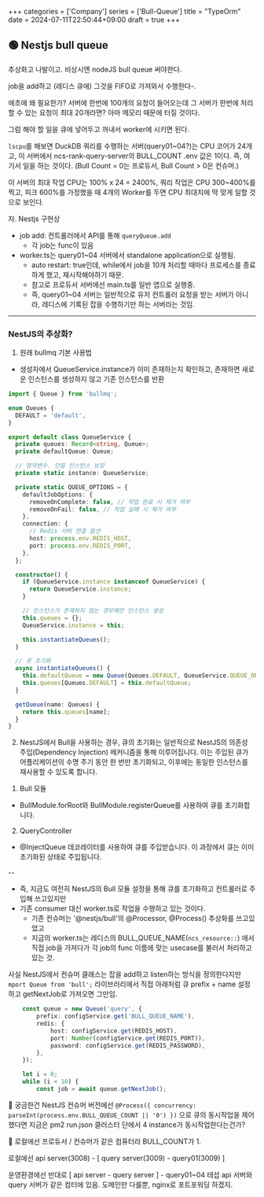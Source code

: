 +++
categories = ['Company']
series = ['Bull-Queue']
title = "TypeOrm"
date = 2024-07-11T22:50:44+09:00
draft = true
+++
## 🟢 Nestjs bull queue
추상화고 나발이고.
비상시엔 nodeJS bull queue 써야한다.

job을 add하고 (레디스 큐에)
그것을 FIFO로 가져와서 수행한다-.

애초에 왜 필요한가?
서버에 한번에 100개의 요청이 들어오는데
그 서버가 한번에 처리할 수 있는 요청이 최대 20개라면?
아마 메모리 때문에 터질 것이다.

그럼 해야 할 일을 큐에 넣어두고 꺼내서 worker에 시키면 된다.

`lscpu`를 해보면 DuckDB 쿼리를 수행하는 서버(query01~04?)는 
CPU 코어가 24개고, 
이 서버에서 ncs-rank-query-server의 BULL_COUNT .env 값은 1이다.
즉, 여기서 일을 하는 것이다.
(Bull Count = 0는 프로듀서, Bull Count > 0은 컨슈머.)

이 서버의 최대 작업 CPU는 100% x 24 = 2400%,
쿼리 작업은 CPU 300~400%를 찍고, 피크 600%를 가정했을 때
4개의 Worker를 두면 CPU 최대치에 딱 맞게 일할 것으로 보인다.

자.
Nestjs 구현상
- job add: 컨트롤러에서 API를 통해 `queryQueue.add`
  - 각 job는 func이 있음
- worker.ts는 query01~04 서버에서 standalone application으로 실행됨.
  - auto restart: true인데, while에서 job을 10개 처리할 때마다 프로세스를 종료하게 했고, 재시작해야하기 때문.
  - 참고로 프로듀서 서버에선 main.ts를 일반 앱으로 실행중.
  - 즉, query01~04 서버는 일반적으로 유저 컨트롤러 요청을 받는 서버가 아니라,
  레디스에 기록된 잡을 수행하기만 하는 서버라는 것임.



---
### NestJS의 추상화?

1. 원래 bullmq 기본 사용법
- 생성자에서 QueueService.instance가 이미 존재하는지 확인하고, 존재하면 새로운 인스턴스를 생성하지 않고 기존 인스턴스를 반환

```typescript
import { Queue } from 'bullmq';

enum Queues {
  DEFAULT = 'default',
}

export default class QueueService {
  private queues: Record<string, Queue>;
  private defaultQueue: Queue;

  // 정적변수. 단일 인스턴스 보장
  private static instance: QueueService;

  private static QUEUE_OPTIONS = {
    defaultJobOptions: {
      removeOnComplete: false, // 작업 완료 시 제거 여부
      removeOnFail: false, // 작업 실패 시 제거 여부
    },
    connection: {
      // Redis 서버 연결 옵션
      host: process.env.REDIS_HOST,
      port: process.env.REDIS_PORT,
    },
  };

  constructor() {
    if (QueueService.instance instanceof QueueService) {
      return QueueService.instance;
    }

    // 인스턴스가 존재하지 않는 경우에만 인스턴스 생성
    this.queues = {};
    QueueService.instance = this;

    this.instantiateQueues();
  }

  // 큐 초기화
  async instantiateQueues() {
    this.defaultQueue = new Queue(Queues.DEFAULT, QueueService.QUEUE_OPTIONS);
    this.queues[Queues.DEFAULT] = this.defaultQueue;
  }

  getQueue(name: Queues) {
    return this.queues[name];
  }
}
```

2. NestJS에서 Bull을 사용하는 경우, 큐의 초기화는 일반적으로 NestJS의 의존성 주입(Dependency Injection) 메커니즘을 통해 이루어집니다. 이는 주입된 큐가 어플리케이션의 수명 주기 동안 한 번만 초기화되고, 이후에는 동일한 인스턴스를 재사용할 수 있도록 합니다.

1) Bull 모듈
- BullModule.forRoot와 BullModule.registerQueue를 사용하여 큐를 초기화합니다.
2) QueryController
- @InjectQueue 데코레이터를 사용하여 큐를 주입받습니다. 이 과정에서 큐는 이미 초기화된 상태로 주입됩니다.

--
- 즉, 지금도 여전히 NestJS의 Bull 모듈 설정을 통해 큐를 초기화하고 
컨트롤러로 주입해 쓰고있지만
- 기존 consumer 대신 worker.ts로 작업을 수행하고 있는 것이다.
  - 기존 컨슈머는 '@nestjs/bull'의 @Processor, @Process() 추상화를 쓰고있었고
  - 지금의 worker.ts는 레디스의 BULL_QUEUE_NAME(`ncs_resource::`) 에서 직접 job을 가져다가 각 job의 func 이름에 맞는 usecase를 불러서 처리하고 있는 것.

사실 NestJS에서 컨슈머 클래스는 잡을 add하고 listen하는 방식을 정의한다지만
`mport Queue from 'bull';` 라이브러리에서 직접 아래처럼
큐 prefix + name 설정하고 getNextJob로 가져오면 그만임.

```typescript
    const queue = new Queue('query', {
        prefix: configService.get('BULL_QUEUE_NAME'),
        redis: {
            host: configService.get(REDIS_HOST),
            port: Number(configService.get(REDIS_PORT)),
            password: configService.get(REDIS_PASSWORD),
        },
    });

    let i = 0;
    while (i < 10) {
        const job = await queue.getNextJob();
```

🤔 궁금한건
NestJS 컨슈머 버전에선 `@Process({ concurrency: parseInt(process.env.BULL_QUEUE_COUNT || '0') })`
으로 큐의 동시작업을 제어했다면
지금은 pm2 run.json 클러스터 단에서 4 instance가 동시작업한다는건가? 



🤔 로컬에선 프로듀서 / 컨슈머가 같은 컴퓨터라
BULL_COUNT가 1.

로컬에선
api server(3008) - [ query server(3009) - query01(3009) ]

운영환경에선 반대로 
[ api server - query server ] - query01~04
테섭 api 서버와 query 서버가 같은 컴터에 있음.
도메인만 다를뿐, nginx로 포트포워딩 하겠지. 